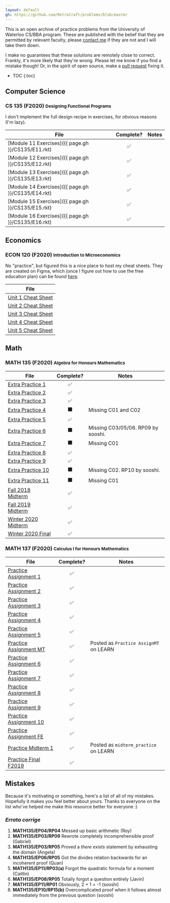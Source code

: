 ```yaml
---
layout: default
gh: https://github.com/RetroCraft/problems/blob/master
---
```


This is an open archive of practice problems from the University of Waterloo CS/BBA program.
These are published with the belief that they are permitted by relevant faculty,
please [contact me](mailto:jahyong@uwaterloo.ca) if they are not and I will take them down.

I make no guarantees that these solutions are remotely close to correct.
Frankly, it's more likely that they're wrong.
Please let me know if you find a mistake though!
Or, in the spirit of open source, make a [pull request](https://github.com/RetroCraft/problems/pulls) fixing it.

- TOC
{:toc}

## Computer Science

### CS 135 (F2020) <small>Designing Functional Programs</small>

I don't implement the full design recipe in exercises, for obvious reasons (I'm lazy).

| File                                               |     Complete?      | Notes |
| -------------------------------------------------- | :----------------: | ----- |
| [Module 11 Exercises]({{ page.gh }}/CS135/E11.rkt) | :white_check_mark: |       |
| [Module 12 Exercises]({{ page.gh }}/CS135/E12.rkt) | :white_check_mark: |       |
| [Module 13 Exercises]({{ page.gh }}/CS135/E13.rkt) | :white_check_mark: |       |
| [Module 14 Exercises]({{ page.gh }}/CS135/E14.rkt) | :white_check_mark: |       |
| [Module 15 Exercises]({{ page.gh }}/CS135/E15.rkt) | :white_check_mark: |       |
| [Module 16 Exercises]({{ page.gh }}/CS135/E16.rkt) | :white_check_mark: |       |

## Economics

### ECON 120 (F2020) <small>Introduction to Microeconomics</small>

No "practice", but figured this is a nice place to host my cheat sheets.
They are created on Figma, which (once I figure out how to use the free education plan) can be found
[here](https://www.figma.com/file/S33O0LmF0JFWizP911r8Py/ECON-120).

| File                                   |
| -------------------------------------- |
| [Unit 1 Cheat Sheet](./ECON120/U1.pdf) |
| [Unit 2 Cheat Sheet](./ECON120/U2.pdf) |
| [Unit 3 Cheat Sheet](./ECON120/U3.pdf) |
| [Unit 4 Cheat Sheet](./ECON120/U4.pdf) |
| [Unit 5 Cheat Sheet](./ECON120/U5.pdf) |

## Math

### MATH 135 (F2020) <small>Algebra for Honours Mathematics</small>

| File                                         |      Complete?       | Notes                              |
| -------------------------------------------- | :------------------: | ---------------------------------- |
| [Extra Practice 1](./MATH135/EP01.pdf)       |  :white_check_mark:  |                                    |
| [Extra Practice 2](./MATH135/EP02.pdf)       |  :white_check_mark:  |                                    |
| [Extra Practice 3](./MATH135/EP03.pdf)       |  :white_check_mark:  |                                    |
| [Extra Practice 4](./MATH135/EP04.pdf)       | :black_large_square: | Missing C01 and C02                |
| [Extra Practice 5](./MATH135/EP05.pdf)       |  :white_check_mark:  |                                    |
| [Extra Practice 6](./MATH135/EP06.pdf)       | :black_large_square: | Missing C03/05/06. RP09 by sooshi. |
| [Extra Practice 7](./MATH135/EP07.pdf)       | :black_large_square: | Missing C01                        |
| [Extra Practice 8](./MATH135/EP08.pdf)       |  :white_check_mark:  |                                    |
| [Extra Practice 9](./MATH135/EP09.pdf)       |  :white_check_mark:  |                                    |
| [Extra Practice 10](./MATH135/EP10.pdf)      | :black_large_square: | Missing C02. RP10 by sooshi.       |
| [Extra Practice 11](./MATH135/EP11.pdf)      | :black_large_square: | Missing C01                        |
| [Fall 2018 Midterm](./MATH135/MT2018F.pdf)   |  :white_check_mark:  |                                    |
| [Fall 2019 Midterm](./MATH135/MT2019F.pdf)   |  :white_check_mark:  |                                    |
| [Winter 2020 Midterm](./MATH135/MT2020W.pdf) |  :white_check_mark:  |                                    |
| [Winter 2020 Final](./MATH135/FE2020W.pdf)   |  :white_check_mark:  |                                    |

### MATH 137 (F2020) <small>Calculus I for Honours Mathematics</small>

| File                                          |     Complete?      | Notes                                  |
| --------------------------------------------- | :----------------: | -------------------------------------- |
| [Practice Assignment 1](./MATH137/PA01.pdf)   | :white_check_mark: |                                        |
| [Practice Assignment 2](./MATH137/PA02.pdf)   | :white_check_mark: |                                        |
| [Practice Assignment 3](./MATH137/PA03.pdf)   | :white_check_mark: |                                        |
| [Practice Assignment 4](./MATH137/PA04.pdf)   | :white_check_mark: |                                        |
| [Practice Assignment 5](./MATH137/PA05.pdf)   | :white_check_mark: |                                        |
| [Practice Assignment MT](./MATH137/PAMT.pdf)  | :white_check_mark: | Posted as `Practice AssignMT` on LEARN |
| [Practice Assignment 6](./MATH137/PA06.pdf)   | :white_check_mark: |                                        |
| [Practice Assignment 7](./MATH137/PA07.pdf)   | :white_check_mark: |                                        |
| [Practice Assignment 8](./MATH137/PA08.pdf)   | :white_check_mark: |                                        |
| [Practice Assignment 9](./MATH137/PA09.pdf)   | :white_check_mark: |                                        |
| [Practice Assignment 10](./MATH137/PA10.pdf)  | :white_check_mark: |                                        |
| [Practice Assignment FE](./MATH137/PAFE.pdf)  | :white_check_mark: |                                        |
| [Practice Midterm 1](./MATH137/PM01.pdf)      | :white_check_mark: | Posted as `midterm_practice` on LEARN  |
| [Practice Final F2019](./MATH137/PF2019F.pdf) | :white_check_mark: |                                        |

## Mistakes

Because it's motivating or something, here's a list of all of my mistakes.
Hopefully it makes you feel better about yours.
Thanks to everyone on the list who've helped me make this resource better for everyone :)

### _Errata corrige_

1. **MATH135/EP04/RP04** Messed up basic arithmetic (Roy)
2. **MATH135/EP03/RP09** Rewrote completely incomprehensible proof (Gabriel)
3. **MATH135/EP03/RP05** Proved a _there exists_ statement by exhausting the domain (Angela)
4. **MATH135/EP06/RP05** Got the divides relation backwards for an incoherent proof (Quan)
5. **MATH135/EP11/RP03(a)** Forgot the quadratic formula for a moment (Caitlin)
6. **MATH135/EP08/RP05** Totally forgot a question entirely (Javin)
7. **MATH135/EP11/RP01** Obviously, 2 + 1 = -1 (sooshi)
8. **MATH135/EP10/RP15(b)** Overcomplicated proof when it follows almost immediately from the previous question (sooshi)

<script async defer data-domain="agony.retrocraft.ca" src="https://plausible.io/js/plausible.outbound-links.js"></script>
<script>
  window.plausible = window.plausible || function() { (window.plausible.q = window.plausible.q || []).push(arguments) }
  document.addEventListener("click", function (event) {
    if (!event.target.matches("a[href$=rkt],a[href$=pdf]")) return;
    file = event.target.href.split("/");
    plausible("View", { props: { file: file.pop(), class: file.pop() } });
  }, false)
</script>

